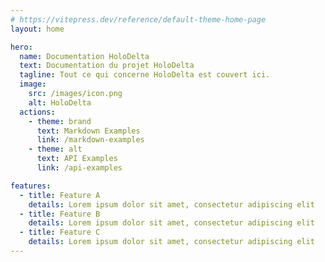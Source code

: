 ```yaml
---
# https://vitepress.dev/reference/default-theme-home-page
layout: home

hero:
  name: Documentation HoloDelta
  text: Documentation du projet HoloDelta
  tagline: Tout ce qui concerne HoloDelta est couvert ici.
  image:
    src: /images/icon.png
    alt: HoloDelta
  actions:
    - theme: brand
      text: Markdown Examples
      link: /markdown-examples
    - theme: alt
      text: API Examples
      link: /api-examples

features:
  - title: Feature A
    details: Lorem ipsum dolor sit amet, consectetur adipiscing elit
  - title: Feature B
    details: Lorem ipsum dolor sit amet, consectetur adipiscing elit
  - title: Feature C
    details: Lorem ipsum dolor sit amet, consectetur adipiscing elit
---
```

